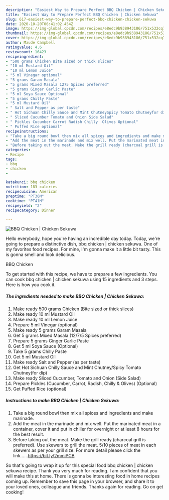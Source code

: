```yaml
---
description: "Easiest Way to Prepare Perfect BBQ Chicken | Chicken Sekuwa"
title: "Easiest Way to Prepare Perfect BBQ Chicken | Chicken Sekuwa"
slug: 617-easiest-way-to-prepare-perfect-bbq-chicken-chicken-sekuwa
date: 2020-10-20T06:41:02.454Z
image: https://img-global.cpcdn.com/recipes/e8edc9b938943186/751x532cq70/bbq-chicken-chicken-sekuwa-recipe-main-photo.jpg
thumbnail: https://img-global.cpcdn.com/recipes/e8edc9b938943186/751x532cq70/bbq-chicken-chicken-sekuwa-recipe-main-photo.jpg
cover: https://img-global.cpcdn.com/recipes/e8edc9b938943186/751x532cq70/bbq-chicken-chicken-sekuwa-recipe-main-photo.jpg
author: Maude Campbell
ratingvalue: 4.6
reviewcount: 16423
recipeingredient:
- "500 grams Chicken Bite sized or thick slices"
- "10 ml Mustard Oil"
- "10 ml Lemon Juice"
- "5 ml Vinegar optional"
- "5 grams Garam Masala"
- "5 grams Mixed Masala 1275 Spices preferred"
- "5 grams Ginger Garlic Paste"
- "5 ml Soya Sauce Optional"
- "5 grams Chilly Paste"
- "5 ml Mustard Oil"
- " Salt and Pepper as per taste"
- " Hot Sichuan Chilly Sauce and Mint ChutneySpicy Tomato Chutneyfor dip"
- " Sliced Cucumber Tomato and Onion Side Salad"
- " Pickles Cucumber Carrot Radish Chilly  Olives Optional"
- " Puffed Rice optional"
recipeinstructions:
- "Take a big round bowl then mix all spices and ingredients and make marinade."
- "Add the meat in the marinade and mix well. Put the marinated meat in a container, cover it and put in chiller for overnight or at least 8 hours for the best result."
- "Before taking out the meat. Make the grill ready (charcoal grill is preferred). Use skewers to grill the meat. 5/10 pieces of meat in each skewers as per your grill size. For more detail please click the link......https://bit.ly/2mmiPCB"
categories:
- Recipe
tags:
- bbq
- chicken
- 

katakunci: bbq chicken  
nutrition: 183 calories
recipecuisine: American
preptime: "PT36M"
cooktime: "PT41M"
recipeyield: "2"
recipecategory: Dinner

---
```



![BBQ Chicken | Chicken Sekuwa](https://img-global.cpcdn.com/recipes/e8edc9b938943186/751x532cq70/bbq-chicken-chicken-sekuwa-recipe-main-photo.jpg)

Hello everybody, hope you're having an incredible day today. Today, we're going to prepare a distinctive dish, bbq chicken | chicken sekuwa. One of my favorites food recipes. For mine, I'm gonna make it a little bit tasty. This is gonna smell and look delicious.



BBQ Chicken 

To get started with this recipe, we have to prepare a few ingredients. You can cook bbq chicken | chicken sekuwa using 15 ingredients and 3 steps. Here is how you cook it.

<!--inarticleads1-->

##### The ingredients needed to make BBQ Chicken | Chicken Sekuwa:

1. Make ready 500 grams Chicken (Bite sized or thick slices)
1. Make ready 10 ml Mustard Oil
1. Make ready 10 ml Lemon Juice
1. Prepare 5 ml Vinegar (optional)
1. Make ready 5 grams Garam Masala
1. Get 5 grams Mixed Masala (12/7/5 Spices preferred)
1. Prepare 5 grams Ginger Garlic Paste
1. Get 5 ml Soya Sauce (Optional)
1. Take 5 grams Chilly Paste
1. Get 5 ml Mustard Oil
1. Make ready  Salt and Pepper (as per taste)
1. Get  Hot Sichuan Chilly Sauce and Mint Chutney/Spicy Tomato Chutney(for dip)
1. Make ready  Sliced Cucumber, Tomato and Onion (Side Salad)
1. Prepare  Pickles (Cucumber, Carrot, Radish, Chilly &amp; Olives) (Optional)
1. Get  Puffed Rice (optional)




<!--inarticleads2-->

##### Instructions to make BBQ Chicken | Chicken Sekuwa:

1. Take a big round bowl then mix all spices and ingredients and make marinade.
1. Add the meat in the marinade and mix well. Put the marinated meat in a container, cover it and put in chiller for overnight or at least 8 hours for the best result.
1. Before taking out the meat. Make the grill ready (charcoal grill is preferred). Use skewers to grill the meat. 5/10 pieces of meat in each skewers as per your grill size. For more detail please click the link......https://bit.ly/2mmiPCB




So that's going to wrap it up for this special food bbq chicken | chicken sekuwa recipe. Thank you very much for reading. I am confident that you will make this at home. There is gonna be interesting food in home recipes coming up. Remember to save this page in your browser, and share it to your loved ones, colleague and friends. Thanks again for reading. Go on get cooking!
